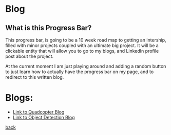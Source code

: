 
# Blog

## What is this Progress Bar?

This progress bar, is going to be a 10 week road map to getting an intership, filled with minor projects coupled with an ultimate big project.
It will be a clickable entity that will allow you to go to my blogs, and LinkedIn profile post about the project.

At the current moment I am just playing around and adding a random button to just learn how to actually have the progress bar on my page,
and to redirect to this written blog.

# Blogs:

- [Link to Quadcopter Blog](../Blogs/QuadScript.html)
- [Link to Object Detection Blog](../Blogs/object_detection.html)

[back](../index.html)
